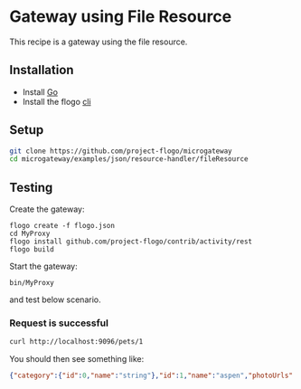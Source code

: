 # Gateway using File Resource
This recipe is a gateway using the file resource.

## Installation
* Install [Go](https://golang.org/)
* Install the flogo [cli](https://github.com/project-flogo/cli)

## Setup
```bash
git clone https://github.com/project-flogo/microgateway
cd microgateway/examples/json/resource-handler/fileResource
```

## Testing
Create the gateway:
```
flogo create -f flogo.json
cd MyProxy
flogo install github.com/project-flogo/contrib/activity/rest
flogo build
```

Start the gateway:
```
bin/MyProxy
```
and test below scenario.


### Request is successful
```bash
curl http://localhost:9096/pets/1
```

You should then see something like:
```json
{"category":{"id":0,"name":"string"},"id":1,"name":"aspen","photoUrls":["string"],"status":"done","tags":[{"id":0,"name":"string"}]}